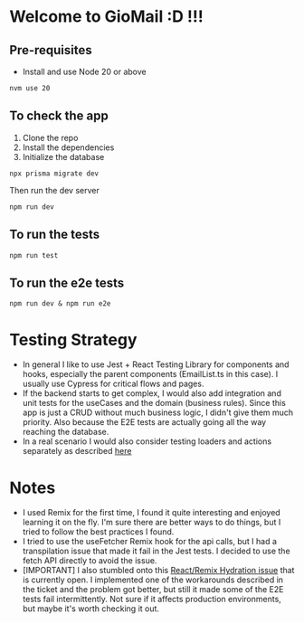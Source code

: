 # Welcome to GioMail :D !!!

## Pre-requisites

* Install and use Node 20 or above
```
nvm use 20
```

## To check the app

1. Clone the repo
2. Install the dependencies
3. Initialize the database

```shellscript
npx prisma migrate dev
```

Then run the dev server
```shellscript
npm run dev
```

## To run the tests

```shellscript
npm run test
```

## To run the e2e tests

```shellscript
npm run dev & npm run e2e
```


# Testing Strategy
- In general I like to use Jest + React Testing Library for components and hooks, especially the parent components (EmailList.ts in this case). I usually use Cypress for critical flows and pages.
- If the backend starts to get complex, I would also add integration and unit tests for the useCases and the domain (business rules).
Since this app is just a CRUD without much business logic, I didn't give them much priority. Also because the E2E tests are actually going all the way reaching the database.
- In a real scenario I would also consider testing loaders and actions separately as described [here](https://sergiodxa.com/tutorials/test-remix-loaders-and-actions)


# Notes
- I used Remix for the first time, I found it quite interesting and enjoyed learning it on the fly. I'm sure there are better ways to do things, but I tried to follow the best practices I found.
- I tried to use the useFetcher Remix hook for the api calls, but I had a transpilation issue that made it fail in the Jest tests. I decided to use the fetch API directly to avoid the issue.
- [IMPORTANT] I also stumbled onto this [React/Remix Hydration issue](https://github.com/remix-run/remix/issues/4822) that is currently open. I implemented one of the workarounds described in the ticket and the problem got better, but still it made some of the E2E tests fail intermittently. Not sure if it affects production environments, but maybe it's worth checking it out. 
